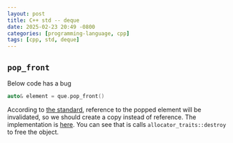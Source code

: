 ```yaml
---
layout: post
title: C++ std -- deque
date: 2025-02-23 20:49 -0800
categories: [programming-language, cpp]
tags: [cpp, std, deque]
---
```


## `pop_front`

Below code has a bug

```cpp
auto& element = que.pop_front()
```

According to
[the standard](https://en.cppreference.com/w/cpp/container/deque/pop_front),
reference to the popped element will be invalidated, so we should create a copy
instead of reference. The implementation is
[here](https://github.com/llvm-mirror/libcxx/blob/78d6a7767ed57b50122a161b91f59f19c9bd0d19/include/deque#L2706).
You can see that is calls `allocator_traits::destroy` to free the object.
